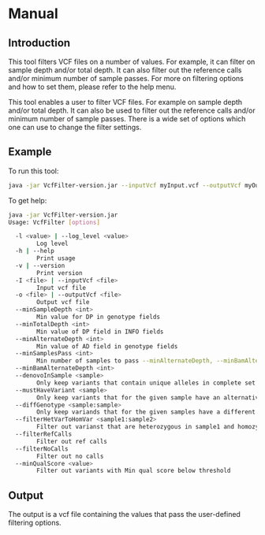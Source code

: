 # Manual

## Introduction
This tool filters VCF files on a number of values. For example, it can filter on sample depth and/or total depth. It
can also filter out the reference calls and/or minimum number of sample passes. For more on filtering options and how
to set them, please refer to the help menu.

This tool enables a user to filter VCF files. For example on sample depth and/or total depth. It can also be used to
filter out the reference calls and/or minimum number of sample passes. There is a wide set of options which one can
use to change the filter settings.

## Example
To run this tool:
```bash
java -jar VcfFilter-version.jar --inputVcf myInput.vcf --outputVcf myOutput.vcf --filterRefCalls --minSampleDepth
```

To get help:
```bash
java -jar VcfFilter-version.jar
Usage: VcfFilter [options]

  -l <value> | --log_level <value>
        Log level
  -h | --help
        Print usage
  -v | --version
        Print version
  -I <file> | --inputVcf <file>
        Input vcf file
  -o <file> | --outputVcf <file>
        Output vcf file
  --minSampleDepth <int>
        Min value for DP in genotype fields
  --minTotalDepth <int>
        Min value of DP field in INFO fields
  --minAlternateDepth <int>
        Min value of AD field in genotype fields
  --minSamplesPass <int>
        Min number of samples to pass --minAlternateDepth, --minBamAlternateDepth and --minSampleDepth
  --minBamAlternateDepth <int>
  --denovoInSample <sample>
        Only keep variants that contain unique alleles in complete set for the given sample
  --mustHaveVariant <sample>
        Only keep variants that for the given sample have an alternative allele
  --diffGenotype <sample:sample>
        Only keep variands that for the given samples have a different genotype
  --filterHetVarToHomVar <sample1:sample2>
        Filter out varianst that are heterozygous in sample1 and homozygous in sample2
  --filterRefCalls
        Filter out ref calls
  --filterNoCalls
        Filter out no calls
  --minQualScore <value>
        Filter out variants with Min qual score below threshold
```

## Output
The output is a vcf file containing the values that pass the user-defined filtering options.